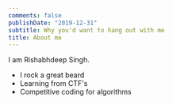 ```yaml
---
comments: false
publishDate: "2019-12-31"
subtitle: Why you'd want to hang out with me
title: About me
---
```


I am Rishabhdeep Singh.

- I rock a great beard
- Learning from CTF's
- Competitive coding for algorithms
